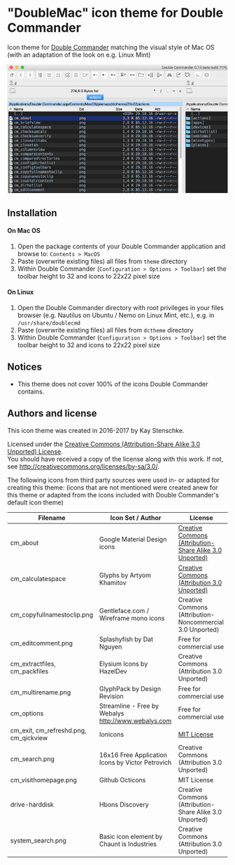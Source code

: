 "DoubleMac" icon theme for Double Commander
===========================================
 
Icon theme for [Double Commander](http://doublecmd.sourceforge.net/) matching the visual style of Mac OS (with an adaptation of the look on e.g. Linux Mint)

![DoubleMac](https://github.com/kstenschke/doublemac-theme/blob/master/screenshot.png?raw=true)


Installation
------------

#### On Mac OS
1. Open the package contents of your Double Commander application and browse to: `Contents > MacOS`
2. Paste (overwrite existing files) all files from `theme` directory
3. Within Double Commander (`Configuration > Options > Toolbar`) set the toolbar height to 32 and icons to 22x22 pixel size

#### On Linux
1. Open the Double Commander directory with root privileges in your files browser (e.g. Nautilus on Ubuntu / Nemo on Linux Mint, etc.), e.g. in `/usr/share/doublecmd`
2. Paste (overwrite existing files) all files from `dctheme` directory
3. Within Double Commander (`Configuration > Options > Toolbar`) set the toolbar height to 32 and icons to 22x22 pixel size


Notices 
-------

* This theme does not cover 100% of the icons Double Commander contains.


Authors and license
-------------------
 
This icon theme was created in 2016-2017 by Kay Stenschke.

Licensed under the [Creative Commons (Attribution-Share Alike 3.0 Unported) License](https://creativecommons.org/licenses/by-sa/3.0/).  
You should have received a copy of the license along with this work. If not, see <http://creativecommons.org/licenses/by-sa/3.0/>.

The following icons from third party sources were used in- or adapted for creating this theme: 
(icons that are not mentioned were created anew for this theme or adapted from the icons included with 
Double Commander's default icon theme)

| Filename                              | Icon Set / Author                                    | License                                                   |
| ------------------------------------- | ---------------------------------------------------- | --------------------------------------------------------- |
| cm_about                              | Google Material Design icons                         | [Creative Commons (Attribution-Share Alike 3.0 Unported)](https://creativecommons.org/licenses/by-sa/3.0/)    |
| cm_calculatespace                     | Glyphs by Artyom Khamitov                            | [Creative Commons (Attribution 3.0 Unported)](https://creativecommons.org/licenses/by/3.0/)               |
| cm_copyfullnamestoclip.png            | Gentleface.com / Wireframe mono icons                | Creative Commons (Attribution-Noncommercial 3.0 Unported) |
| cm_editcomment.png                    | Splashyfish by Dat Nguyen                            | Free for commercial use                                   |
| cm_extractfiles, cm_packfiles         | Elysium Icons by HazelDev                            | Creative Commons (Attribution 3.0 Unported)               |
| cm_multirename.png                    | GlyphPack by Design Revision                         | Free for commercial use                                   |
| cm_options                            | Streamline - Free by Webalys  http://www.webalys.com | Free for commercial use                                   |
| cm_exit, cm_refreshd.png, cm_qickview | Ionicons                                             | [MIT License](https://opensource.org/licenses/mit-license.php)                                               |
| cm_search.png                         | 16x16 Free Application Icons by Victor Petrovich     | Creative Commons (Attribution 3.0 Unported)               |
| cm_visithomepage.png                  | Github Octicons                                      | MIT License                                               |
| drive-harddisk                        | Hbons Discovery                                      | Creative Commons (Attribution-Share Alike 3.0 Unported)   |
| system_search.png                     | Basic icon element by Chaunt is Industries           | Creative Commons (Attribution 3.0 Unported)               |
